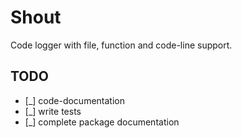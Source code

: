 # Shout
Code logger with file, function and code-line support. 

## TODO
- [_] code-documentation
- [_] write tests
- [_] complete package documentation
